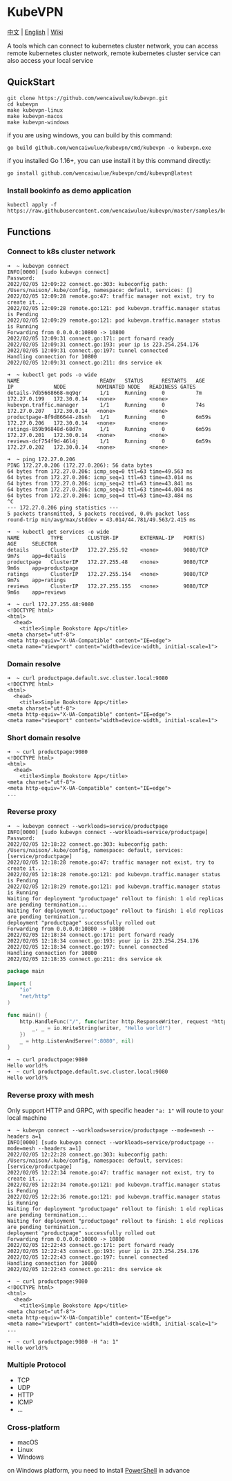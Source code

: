 # KubeVPN

[中文](README_ZH.md) | [English](README.md) | [Wiki](https://github.com/wencaiwulue/kubevpn/wiki/Architecture)

A tools which can connect to kubernetes cluster network, you can access remote kubernetes cluster network, remote
kubernetes cluster service can also access your local service

## QuickStart

```shell
git clone https://github.com/wencaiwulue/kubevpn.git
cd kubevpn
make kubevpn-linux
make kubevpn-macos
make kubevpn-windows
```

if you are using windows, you can build by this command:

```shell
go build github.com/wencaiwulue/kubevpn/cmd/kubevpn -o kubevpn.exe
```

if you installed Go 1.16+, you can use install it by this command directly:

```shell
go install github.com/wencaiwulue/kubevpn/cmd/kubevpn@latest
```

### Install bookinfo as demo application

```shell
kubectl apply -f https://raw.githubusercontent.com/wencaiwulue/kubevpn/master/samples/bookinfo.yaml
```

## Functions

### Connect to k8s cluster network

```shell
➜  ~ kubevpn connect
INFO[0000] [sudo kubevpn connect]
Password:
2022/02/05 12:09:22 connect.go:303: kubeconfig path: /Users/naison/.kube/config, namespace: default, services: []
2022/02/05 12:09:28 remote.go:47: traffic manager not exist, try to create it...
2022/02/05 12:09:28 remote.go:121: pod kubevpn.traffic.manager status is Pending
2022/02/05 12:09:29 remote.go:121: pod kubevpn.traffic.manager status is Running
Forwarding from 0.0.0.0:10800 -> 10800
2022/02/05 12:09:31 connect.go:171: port forward ready
2022/02/05 12:09:31 connect.go:193: your ip is 223.254.254.176
2022/02/05 12:09:31 connect.go:197: tunnel connected
Handling connection for 10800
2022/02/05 12:09:31 connect.go:211: dns service ok
```

```shell
➜  ~ kubectl get pods -o wide
NAME                          READY   STATUS      RESTARTS   AGE     IP             NODE          NOMINATED NODE   READINESS GATES
details-7db5668668-mq9qr      1/1     Running     0          7m      172.27.0.199   172.30.0.14   <none>           <none>
kubevpn.traffic.manager       1/1     Running     0          74s     172.27.0.207   172.30.0.14   <none>           <none>
productpage-8f9d86644-z8snh   1/1     Running     0          6m59s   172.27.0.206   172.30.0.14   <none>           <none>
ratings-859b96848d-68d7n      1/1     Running     0          6m59s   172.27.0.201   172.30.0.14   <none>           <none>
reviews-dcf754f9d-46l4j       1/1     Running     0          6m59s   172.27.0.202   172.30.0.14   <none>           <none>
```

```shell
➜  ~ ping 172.27.0.206
PING 172.27.0.206 (172.27.0.206): 56 data bytes
64 bytes from 172.27.0.206: icmp_seq=0 ttl=63 time=49.563 ms
64 bytes from 172.27.0.206: icmp_seq=1 ttl=63 time=43.014 ms
64 bytes from 172.27.0.206: icmp_seq=2 ttl=63 time=43.841 ms
64 bytes from 172.27.0.206: icmp_seq=3 ttl=63 time=44.004 ms
64 bytes from 172.27.0.206: icmp_seq=4 ttl=63 time=43.484 ms
^C
--- 172.27.0.206 ping statistics ---
5 packets transmitted, 5 packets received, 0.0% packet loss
round-trip min/avg/max/stddev = 43.014/44.781/49.563/2.415 ms
```

```shell
➜  ~ kubectl get services -o wide
NAME          TYPE        CLUSTER-IP       EXTERNAL-IP   PORT(S)    AGE     SELECTOR
details       ClusterIP   172.27.255.92    <none>        9080/TCP   9m7s    app=details
productpage   ClusterIP   172.27.255.48    <none>        9080/TCP   9m6s    app=productpage
ratings       ClusterIP   172.27.255.154   <none>        9080/TCP   9m7s    app=ratings
reviews       ClusterIP   172.27.255.155   <none>        9080/TCP   9m6s    app=reviews
```

```shell
➜  ~ curl 172.27.255.48:9080
<!DOCTYPE html>
<html>
  <head>
    <title>Simple Bookstore App</title>
<meta charset="utf-8">
<meta http-equiv="X-UA-Compatible" content="IE=edge">
<meta name="viewport" content="width=device-width, initial-scale=1">
```

### Domain resolve

```shell
➜  ~ curl productpage.default.svc.cluster.local:9080
<!DOCTYPE html>
<html>
  <head>
    <title>Simple Bookstore App</title>
<meta charset="utf-8">
<meta http-equiv="X-UA-Compatible" content="IE=edge">
<meta name="viewport" content="width=device-width, initial-scale=1">
```

### Short domain resolve

```shell
➜  ~ curl productpage:9080
<!DOCTYPE html>
<html>
  <head>
    <title>Simple Bookstore App</title>
<meta charset="utf-8">
<meta http-equiv="X-UA-Compatible" content="IE=edge">
...
```

### Reverse proxy

```shell
➜  ~ kubevpn connect --workloads=service/productpage
INFO[0000] [sudo kubevpn connect --workloads=service/productpage]
Password:
2022/02/05 12:18:22 connect.go:303: kubeconfig path: /Users/naison/.kube/config, namespace: default, services: [service/productpage]
2022/02/05 12:18:28 remote.go:47: traffic manager not exist, try to create it...
2022/02/05 12:18:28 remote.go:121: pod kubevpn.traffic.manager status is Pending
2022/02/05 12:18:29 remote.go:121: pod kubevpn.traffic.manager status is Running
Waiting for deployment "productpage" rollout to finish: 1 old replicas are pending termination...
Waiting for deployment "productpage" rollout to finish: 1 old replicas are pending termination...
deployment "productpage" successfully rolled out
Forwarding from 0.0.0.0:10800 -> 10800
2022/02/05 12:18:34 connect.go:171: port forward ready
2022/02/05 12:18:34 connect.go:193: your ip is 223.254.254.176
2022/02/05 12:18:34 connect.go:197: tunnel connected
Handling connection for 10800
2022/02/05 12:18:35 connect.go:211: dns service ok
```

```go
package main

import (
	"io"
	"net/http"
)

func main() {
	http.HandleFunc("/", func(writer http.ResponseWriter, request *http.Request) {
		_, _ = io.WriteString(writer, "Hello world!")
	})
	_ = http.ListenAndServe(":8080", nil)
}
```

```shell
➜  ~ curl productpage:9080
Hello world!%
➜  ~ curl productpage.default.svc.cluster.local:9080
Hello world!%
```

### Reverse proxy with mesh

Only support HTTP and GRPC, with specific header `"a: 1"` will route to your local machine

```shell
➜  ~ kubevpn connect --workloads=service/productpage --mode=mesh --headers a=1
INFO[0000] [sudo kubevpn connect --workloads=service/productpage --mode=mesh --headers a=1]
2022/02/05 12:22:28 connect.go:303: kubeconfig path: /Users/naison/.kube/config, namespace: default, services: [service/productpage]
2022/02/05 12:22:34 remote.go:47: traffic manager not exist, try to create it...
2022/02/05 12:22:34 remote.go:121: pod kubevpn.traffic.manager status is Pending
2022/02/05 12:22:36 remote.go:121: pod kubevpn.traffic.manager status is Running
Waiting for deployment "productpage" rollout to finish: 1 old replicas are pending termination...
Waiting for deployment "productpage" rollout to finish: 1 old replicas are pending termination...
deployment "productpage" successfully rolled out
Forwarding from 0.0.0.0:10800 -> 10800
2022/02/05 12:22:43 connect.go:171: port forward ready
2022/02/05 12:22:43 connect.go:193: your ip is 223.254.254.176
2022/02/05 12:22:43 connect.go:197: tunnel connected
Handling connection for 10800
2022/02/05 12:22:43 connect.go:211: dns service ok
```

```shell
➜  ~ curl productpage:9080
<!DOCTYPE html>
<html>
  <head>
    <title>Simple Bookstore App</title>
<meta charset="utf-8">
<meta http-equiv="X-UA-Compatible" content="IE=edge">
<meta name="viewport" content="width=device-width, initial-scale=1">
...
```

```shell
➜  ~ curl productpage:9080 -H "a: 1"
Hello world!%
```

### Multiple Protocol

- TCP
- UDP
- HTTP
- ICMP
- ...

### Cross-platform

- macOS
- Linux
- Windows

on Windows platform, you need to
install [PowerShell](https://docs.microsoft.com/en-us/powershell/scripting/install/installing-powershell-on-windows?view=powershell-7.2)
in advance